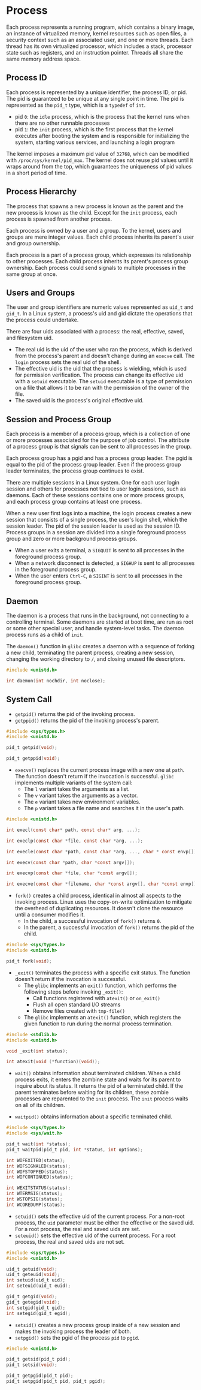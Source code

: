 # Process

Each process represents a running program, which contains a binary image, an instance of virtualized memory, kernel resources such as open files, a security context such as an associated user, and one or more threads. Each thread has its own virtualized processor, which includes a stack, processor state such as registers, and an instruction pointer. Threads all share the same memory address space.

## Process ID

Each process is represented by a unique identifier, the process ID, or pid. The pid is guaranteed to be unique at any single point in time. The pid is represented as the `pid_t` type, which is a `typedef` of `int`.

- pid `0`: the `idle` process, which is the process that the kernel runs when there are no other runnable processes
- pid `1`: the `init` process, which is the first process that the kernel executes after booting the system and is responsible for initializing the system, starting various services, and launching a login program

The kernel imposes a maximum pid value of `32768`, which can be modified with `/proc/sys/kernel/pid_max`. The kernel does not reuse pid values until it wraps around from the top, which guarantees the uniqueness of pid values in a short period of time.

## Process Hierarchy

The process that spawns a new process is known as the parent and the new process is known as the child. Except for the `init` process, each process is spawned from another process.

Each process is owned by a user and a group. To the kernel, users and groups are mere integer values. Each child process inherits its parent's user and group ownership.

Each process is a part of a process group, which expresses its relationship to other processes. Each child process inherits its parent's process group ownership. Each process could send signals to multiple processes in the same group at once.

## Users and Groups

The user and group identifiers are numeric values represented as `uid_t` and `gid_t`. In a Linux system, a process's uid and gid dictate the operations that the process could undertake.

There are four uids associated with a process: the real, effective, saved, and filesystem uid.

- The real uid is the uid of the user who ran the process, which is derived from the process's parent and doesn't change during an `execve` call. The `login` process sets the real uid of the shell.
- The effective uid is the uid that the process is wielding, which is used for permission verification. The process can change its effective uid with a `setuid` executable. The `setuid` executable is a type of permission on a file that allows it to be ran with the permission of the owner of the file.
- The saved uid is the process's original effective uid.

## Session and Process Group

Each process is a member of a process group, which is a collection of one or more processes associated for the purpose of job control. The attribute of a process group is that signals can be sent to all processes in the group.

Each process group has a pgid and has a process group leader. The pgid is equal to the pid of the process group leader. Even if the process group leader terminates, the process group continues to exist.

There are multiple sessions in a Linux system. One for each user login session and others for processes not tied to user login sessions, such as daemons. Each of these sessions contains one or more process groups, and each process group contains at least one process.

When a new user first logs into a machine, the login process creates a new session that consists of a single process, the user's login shell, which the session leader. The pid of the session leader is used as the session ID. Process groups in a session are divided into a single foreground process group and zero or more background process groups.

- When a user exits a terminal, a `SIGQUIT` is sent to all processes in the foreground process group.
- When a network disconnect is detected, a `SIGHUP` is sent to all processes in the foreground process group.
- When the user enters `Ctrl-C`, a `SIGINT` is sent to all processes in the foreground process group.

## Daemon

The daemon is a process that runs in the background, not connecting to a controlling terminal. Some daemons are started at boot time, are run as root or some other special user, and handle system-level tasks. The daemon process runs as a child of `init`.

The `daemon()` function in `glibc` creates a daemon with a sequence of forking a new child, terminating the parent process, creating a new session, changing the working directory to `/`, and closing unused file descriptors.

```c
#include <unistd.h>

int daemon(int nochdir, int noclose);
```

## System Call

- `getpid()` returns the pid of the invoking process.
- `getppid()` returns the pid of the invoking process's parent.

```c
#include <sys/types.h>
#include <unistd.h>

pid_t getpid(void);

pid_t getppid(void);
```

- `execve()` replaces the current process image with a new one at `path`. The function doesn't return if the invocation is successful. `glibc` implements multiple variants of the system call:
  - The `l` variant takes the arguments as a list.
  - The `v` variant takes the arguments as a vector.
  - The `e` variant takes new environment variables.
  - The `p` variant takes a file name and searches it in the user's path.

```c
#include <unistd.h>

int execl(const char* path, const char* arg, ...);

int execlp(const char *file, const char *arg, ...);

int execle(const char *path, const char *arg, ..., char * const envp[]);

int execv(const char *path, char *const argv[]);

int execvp(const char *file, char *const argv[]);

int execve(const char *filename, char *const argv[], char *const envp[]);
```

- `fork()` creates a child process, identical in almost all aspects to the invoking process. Linux uses the copy-on-write optimization to mitigate the overhead of duplicating resources. It doesn't clone the resource until a consumer modifies it.
  - In the child, a successful invocation of `fork()` returns `0`.
  - In the parent, a successful invocation of `fork()` returns the pid of the child.

```c
#include <sys/types.h>
#include <unistd.h>

pid_t fork(void);
```

- `_exit()` terminates the process with a specific exit status. The function doesn't return if the invocation is successful.
  - The `glibc` implements an `exit()` function, which performs the following steps before invoking `_exit()`:
    - Call functions registered with `atexit()` or `on_exit()`
    - Flush all open standard I/O streams
    - Remove files created with `tmp-file()`
  - The `glibc` implements an `atexit()` function, which registers the given function to run during the normal process termination.

```c
#include <stdlib.h>
#include <unistd.h>

void _exit(int status);

int atexit(void (*function)(void));
```

- `wait()` obtains information about terminated children. When a child process exits, it enters the zombine state and waits for its parent to inquire about its status. It returns the pid of a terminated child. If the parent terminates before waiting for its children, these zombie processes are reparented to the `init` process. The `init` process waits on all of its children.

- `waitpid()` obtains information about a specific terminated child.

```c
#include <sys/types.h>
#include <sys/wait.h>

pid_t wait(int *status);
pid_t waitpid(pid_t pid, int *status, int options);

int WIFEXITED(status);
int WIFSIGNALED(status);
int WIFSTOPPED(status);
int WIFCONTINUED(status);

int WEXITSTATUS(status);
int WTERMSIG(status);
int WSTOPSIG(status);
int WCOREDUMP(status);
```

- `setuid()` sets the effective uid of the current process. For a non-root process, the `uid` parameter must be either the effective or the saved uid. For a root process, the real and saved uids are set.
- `seteuid()` sets the effective uid of the current process. For a root process, the real and saved uids are not set.

```c
#include <sys/types.h>
#include <unistd.h>

uid_t getuid(void);
uid_t geteuid(void);
int setuid(uid_t uid);
int seteuid(uid_t euid);

gid_t getgid(void);
gid_t getegid(void);
int setgid(gid_t gid);
int setegid(gid_t egid);
```

- `setsid()` creates a new process group inside of a new session and makes the invoking process the leader of both.
- `setpgid()` sets the pgid of the process `pid` to `pgid`.

```c
#include <unistd.h>

pid_t getsid(pid_t pid);
pid_t setsid(void);

pid_t getpgid(pid_t pid);
pid_t setpgid(pid_t pid, pid_t pgid);
```

